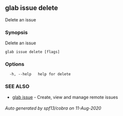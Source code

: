 ## glab issue delete

Delete an issue

### Synopsis

Delete an issue

```
glab issue delete [flags]
```

### Options

```
  -h, --help   help for delete
```

### SEE ALSO

* [glab issue](glab_issue.md)	 - Create, view and manage remote issues

###### Auto generated by spf13/cobra on 11-Aug-2020
